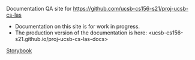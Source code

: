 ---
---

Documentation QA site for <https://github.com/ucsb-cs156-s21/proj-ucsb-cs-las>

* Documentation on this site is for work in progress.
* The production version of the documentation is here: <ucsb-cs156-s21.github.io/proj-ucsb-cs-las-docs>

[Storybook](storybook)
